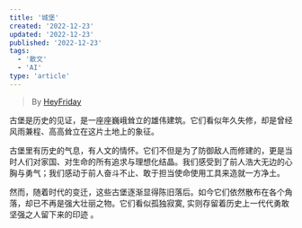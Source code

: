 ```yaml
---
title: '城堡'
created: '2022-12-23'
updated: '2022-12-23'
published: '2022-12-23'
tags:
  - '散文'
  - 'AI'
type: 'article'
---
```


> By [HeyFriday](https://www.heyfriday.cn)

古堡是历史的见证，是一座座巍峨耸立的雄伟建筑。它们看似年久失修，却是曾经风雨兼程、高高耸立在这片土地上的象征。

古堡里有历史的气息，有人文的情怀。它们不但是为了防御敌人而修建的，更是当时人们对家国、对生命的所有追求与理想化结晶。我们感受到了前人浩大无边的心胸与勇气；我们感动于前人奋斗不止、敢于担当使命使用工具来造就一方净土。

然而，随着时代的变迁，这些古堡逐渐显得陈旧落后。如今它们依然散布在各个角落，却已不再是强大壮丽之物。它们看似孤独寂寞, 实则存留着历史上一代代勇敢坚强之人留下来的印迹 。
